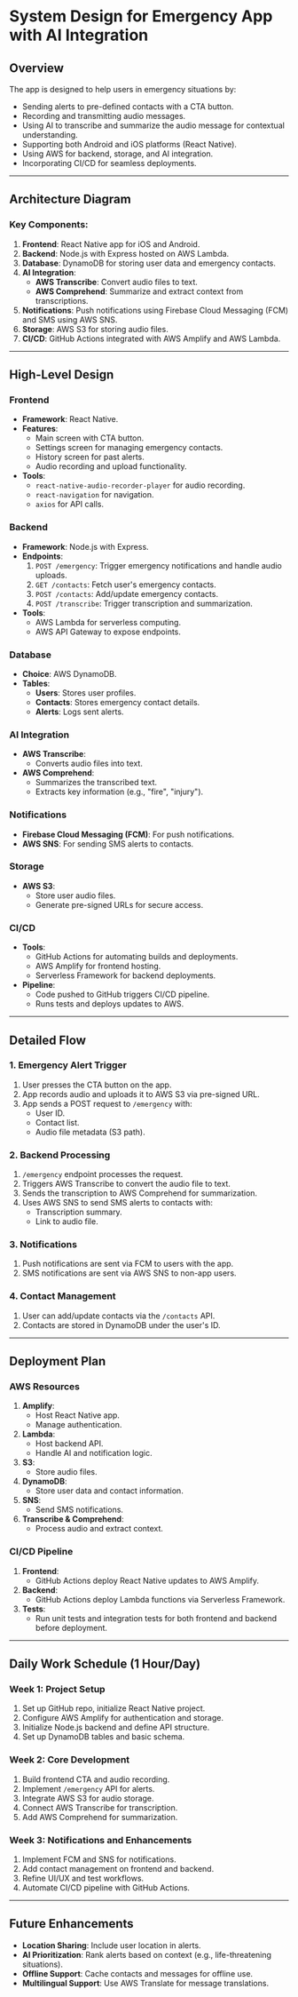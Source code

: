 # System Design for Emergency App with AI Integration

## Overview

The app is designed to help users in emergency situations by:

- Sending alerts to pre-defined contacts with a CTA button.
- Recording and transmitting audio messages.
- Using AI to transcribe and summarize the audio message for contextual understanding.
- Supporting both Android and iOS platforms (React Native).
- Using AWS for backend, storage, and AI integration.
- Incorporating CI/CD for seamless deployments.

---

## Architecture Diagram

### Key Components:

1. **Frontend**: React Native app for iOS and Android.
2. **Backend**: Node.js with Express hosted on AWS Lambda.
3. **Database**: DynamoDB for storing user data and emergency contacts.
4. **AI Integration**:
   - **AWS Transcribe**: Convert audio files to text.
   - **AWS Comprehend**: Summarize and extract context from transcriptions.
5. **Notifications**: Push notifications using Firebase Cloud Messaging (FCM) and SMS using AWS SNS.
6. **Storage**: AWS S3 for storing audio files.
7. **CI/CD**: GitHub Actions integrated with AWS Amplify and AWS Lambda.

---

## High-Level Design

### **Frontend**

- **Framework**: React Native.
- **Features**:
  - Main screen with CTA button.
  - Settings screen for managing emergency contacts.
  - History screen for past alerts.
  - Audio recording and upload functionality.
- **Tools**:
  - `react-native-audio-recorder-player` for audio recording.
  - `react-navigation` for navigation.
  - `axios` for API calls.

### **Backend**

- **Framework**: Node.js with Express.
- **Endpoints**:
  1. `POST /emergency`: Trigger emergency notifications and handle audio uploads.
  2. `GET /contacts`: Fetch user's emergency contacts.
  3. `POST /contacts`: Add/update emergency contacts.
  4. `POST /transcribe`: Trigger transcription and summarization.
- **Tools**:
  - AWS Lambda for serverless computing.
  - AWS API Gateway to expose endpoints.

### **Database**

- **Choice**: AWS DynamoDB.
- **Tables**:
  - **Users**: Stores user profiles.
  - **Contacts**: Stores emergency contact details.
  - **Alerts**: Logs sent alerts.

### **AI Integration**

- **AWS Transcribe**:
  - Converts audio files into text.
- **AWS Comprehend**:
  - Summarizes the transcribed text.
  - Extracts key information (e.g., "fire", "injury").

### **Notifications**

- **Firebase Cloud Messaging (FCM)**: For push notifications.
- **AWS SNS**: For sending SMS alerts to contacts.

### **Storage**

- **AWS S3**:
  - Store user audio files.
  - Generate pre-signed URLs for secure access.

### **CI/CD**

- **Tools**:
  - GitHub Actions for automating builds and deployments.
  - AWS Amplify for frontend hosting.
  - Serverless Framework for backend deployments.
- **Pipeline**:
  - Code pushed to GitHub triggers CI/CD pipeline.
  - Runs tests and deploys updates to AWS.

---

## Detailed Flow

### **1. Emergency Alert Trigger**

1. User presses the CTA button on the app.
2. App records audio and uploads it to AWS S3 via pre-signed URL.
3. App sends a POST request to `/emergency` with:
   - User ID.
   - Contact list.
   - Audio file metadata (S3 path).

### **2. Backend Processing**

1. `/emergency` endpoint processes the request.
2. Triggers AWS Transcribe to convert the audio file to text.
3. Sends the transcription to AWS Comprehend for summarization.
4. Uses AWS SNS to send SMS alerts to contacts with:
   - Transcription summary.
   - Link to audio file.

### **3. Notifications**

1. Push notifications are sent via FCM to users with the app.
2. SMS notifications are sent via AWS SNS to non-app users.

### **4. Contact Management**

1. User can add/update contacts via the `/contacts` API.
2. Contacts are stored in DynamoDB under the user's ID.

---

## Deployment Plan

### **AWS Resources**

1. **Amplify**:
   - Host React Native app.
   - Manage authentication.
2. **Lambda**:
   - Host backend API.
   - Handle AI and notification logic.
3. **S3**:
   - Store audio files.
4. **DynamoDB**:
   - Store user data and contact information.
5. **SNS**:
   - Send SMS notifications.
6. **Transcribe & Comprehend**:
   - Process audio and extract context.

### **CI/CD Pipeline**

1. **Frontend**:
   - GitHub Actions deploy React Native updates to AWS Amplify.
2. **Backend**:
   - GitHub Actions deploy Lambda functions via Serverless Framework.
3. **Tests**:
   - Run unit tests and integration tests for both frontend and backend before deployment.

---

## Daily Work Schedule (1 Hour/Day)

### **Week 1: Project Setup**

1. Set up GitHub repo, initialize React Native project.
2. Configure AWS Amplify for authentication and storage.
3. Initialize Node.js backend and define API structure.
4. Set up DynamoDB tables and basic schema.

### **Week 2: Core Development**

1. Build frontend CTA and audio recording.
2. Implement `/emergency` API for alerts.
3. Integrate AWS S3 for audio storage.
4. Connect AWS Transcribe for transcription.
5. Add AWS Comprehend for summarization.

### **Week 3: Notifications and Enhancements**

1. Implement FCM and SNS for notifications.
2. Add contact management on frontend and backend.
3. Refine UI/UX and test workflows.
4. Automate CI/CD pipeline with GitHub Actions.

---

## Future Enhancements

- **Location Sharing**: Include user location in alerts.
- **AI Prioritization**: Rank alerts based on context (e.g., life-threatening situations).
- **Offline Support**: Cache contacts and messages for offline use.
- **Multilingual Support**: Use AWS Translate for message translations.
